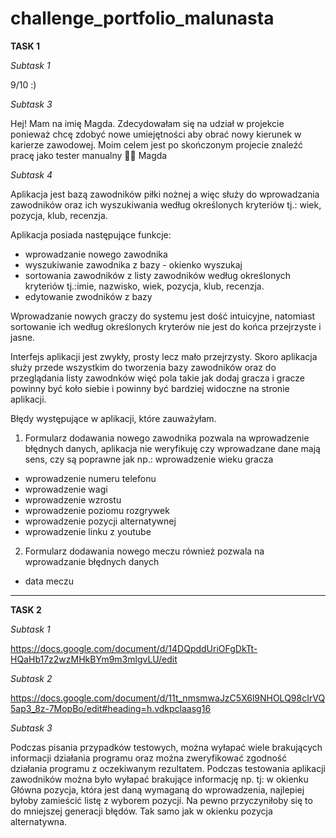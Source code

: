 # challenge_portfolio_malunasta


__TASK 1__


_Subtask 1_

9/10 :)


_Subtask 3_

Hej! Mam na imię Magda. Zdecydowałam się na udział w projekcie ponieważ chcę zdobyć nowe umiejętności aby obrać nowy kierunek w karierze zawodowej. 
Moim celem jest po skończonym projecie znaleźć pracę jako tester manualny 💪🏻 
Magda


_Subtask 4_

Aplikacja jest bazą zawodników piłki nożnej a więc służy do wprowadzania zawodników oraz ich wyszukiwania według określonych kryteriów tj.: wiek, pozycja, klub, recenzja.

Aplikacja posiada następujące funkcje: 
* wprowadzanie nowego zawodnika
* wyszukiwanie zawodnika z bazy - okienko wyszukaj 
* sortowania zawodników z listy zawodników według określonych kryteriów tj.:imie, nazwisko, wiek, pozycja, klub, recenzja. 
* edytowanie zwodników z bazy

Wprowadzanie nowych graczy do systemu jest dość intuicyjne, natomiast sortowanie ich według określonych kryterów nie jest do końca przejrzyste i jasne.

Interfejs aplikacji jest zwykły, prosty lecz mało przejrzysty. Skoro aplikacja służy przede wszystkim do tworzenia bazy zawodników oraz do przeglądania listy zawodnków więć pola takie jak dodaj gracza i gracze powinny być koło siebie i powinny być bardziej widoczne na stronie aplikacji.


Błędy występujące w aplikacji, które zauważyłam.
1. Formularz dodawania nowego zawodnika pozwala na wprowadzenie błędnych danych, aplikacja nie weryfikuję czy wprowadzane dane mają sens, czy są poprawne jak np.:
wprowadzenie wieku gracza 
* wprowadzenie numeru telefonu
* wprowadzenie wagi
* wprowadzenie wzrostu
* wprowadzenie poziomu rozgrywek 
* wprowadzenie pozycji alternatywnej
* wprowadzenie linku z youtube 

2. Formularz dodawania nowego meczu również pozwala na wprowadzanie błędnych danych
*  data meczu


---


__TASK 2__

_Subtask 1_

https://docs.google.com/document/d/14DQpddUriOFgDkTt-HQaHb17z2wzMHkBYm9m3mlgvLU/edit

_Subtask 2_ 

https://docs.google.com/document/d/11t_nmsmwaJzC5X6l9NHOLQ98cIrVQ5ap3_8z-7MopBo/edit#heading=h.vdkpclaasg16 


_Subtask 3_

Podczas pisania przypadków testowych, można wyłapać wiele brakujących informacji działania programu oraz można zweryfikować zgodność działania programu z oczekiwanym rezultatem. Podczas testowania aplikacji zawodników można było wyłapać brakujące informację np. tj: w okienku Główna pozycja, która jest daną wymaganą do wprowadzenia, najlepiej byłoby zamieścić listę z wyborem pozycji. Na pewno przyczyniłoby się to do mniejszej generacji błędów. Tak samo jak w okienku pozycja alternatywna.










